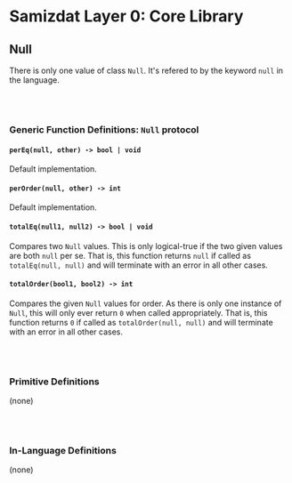 Samizdat Layer 0: Core Library
==============================

Null
----

There is only one value of class `Null`. It's refered to by the keyword
`null` in the language.


<br><br>
### Generic Function Definitions: `Null` protocol

#### `perEq(null, other) -> bool | void`

Default implementation.

#### `perOrder(null, other) -> int`

Default implementation.

#### `totalEq(null1, null2) -> bool | void`

Compares two `Null` values. This is only logical-true if the two given
values are both `null` per se. That is, this function returns `null` if
called as `totalEq(null, null)` and will terminate with an error in
all other cases.

#### `totalOrder(bool1, bool2) -> int`

Compares the given `Null` values for order. As there is only one instance
of `Null`, this will only ever return `0` when called appropriately. That is,
this function returns `0` if called as `totalOrder(null, null)` and will
terminate with an error in all other cases.


<br><br>
### Primitive Definitions

(none)


<br><br>
### In-Language Definitions

(none)
